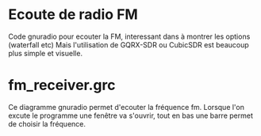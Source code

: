 # Ecoute de radio FM
Code gnuradio pour ecouter la FM, interessant dans à montrer les options (waterfall etc) 
Mais l'utilisation de GQRX-SDR ou CubicSDR est beaucoup plus simple et visuelle.

# fm_receiver.grc
Ce diagramme gnuradio permet d'ecouter la fréquence fm. Lorsque l'on excute le
programme une fenêtre va s'ouvrir, tout en bas une barre permet de choisir la fréquence.

